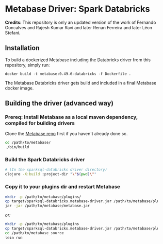 # Metabase Driver: Spark Databricks

**Credits**: This repository is only an updated version of the work of Fernando Goncalves and Rajesh Kumar Ravi and later Renan Ferreira and later Léon Stefani.

## Installation

To build a dockerized Metabase including the Databricks driver from this repository, simply run:

```
docker build -t metabase:0.49.6-databricks -f Dockerfile .
```

The Metabase Databricks driver gets build and included in a final Metabase docker image.

## Building the driver (advanced way)

### Prereq: Install Metabase as a local maven dependency, compiled for building drivers

Clone the [Metabase repo](https://github.com/metabase/metabase) first if you haven't already done so.

```bash
cd /path/to/metabase/
./bin/build
```

### Build the Spark Databricks driver

```bash
# (In the sparksql-databricks driver directory)
clojure -X:build :project-dir "\"$(pwd)\""
```

### Copy it to your plugins dir and restart Metabase

```bash
mkdir -p /path/to/metabase/plugins/
cp target/sparksql-databricks.metabase-driver.jar /path/to/metabase/plugins/
jar -jar /path/to/metabase/metabase.jar
```

_or:_

```bash
mkdir -p /path/to/metabase/plugins
cp target/sparksql-databricks.metabase-driver.jar /path/to/metabase/plugins/
cd /path/to/metabase_source
lein run
```
